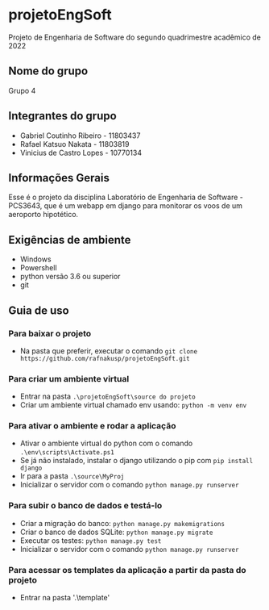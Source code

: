 # projetoEngSoft
Projeto de Engenharia de Software do segundo quadrimestre acadêmico de 2022

## Nome do grupo 
Grupo 4

## Integrantes do grupo
- Gabriel Coutinho Ribeiro - 11803437
- Rafael Katsuo Nakata     - 11803819
- Vinicius de Castro Lopes - 10770134

## Informações Gerais 
Esse é o projeto da disciplina Laboratório de Engenharia de Software - PCS3643, que é um webapp em django para monitorar os voos de um aeroporto hipotético.

## Exigências de ambiente
- Windows
- Powershell
- python versão 3.6 ou superior
- git

## Guia de uso

### Para baixar o projeto
- Na pasta que preferir, executar o comando `git clone https://github.com/rafnakusp/projetoEngSoft.git`

### Para criar um ambiente virtual
- Entrar na pasta `.\projetoEngSoft\source do projeto`
- Criar um ambiente virtual chamado env usando: `python -m venv env`

### Para ativar o ambiente e rodar a aplicação
- Ativar o ambiente virtual do python com o comando `.\env\scripts\Activate.ps1`
- Se já não instalado, instalar o django utilizando o pip com `pip install django`
- Ir para a pasta `.\source\MyProj`
- Inicializar o servidor com o comando `python manage.py runserver`

### Para subir o banco de dados e testá-lo
- Criar a migração do banco: `python manage.py makemigrations`
- Criar o banco de dados SQLite: `python manage.py migrate`
- Executar os testes: `python manage.py test`
- Inicializar o servidor com o comando `python manage.py runserver`

### Para acessar os templates da aplicação a partir da pasta do projeto
- Entrar na pasta '.\template'
